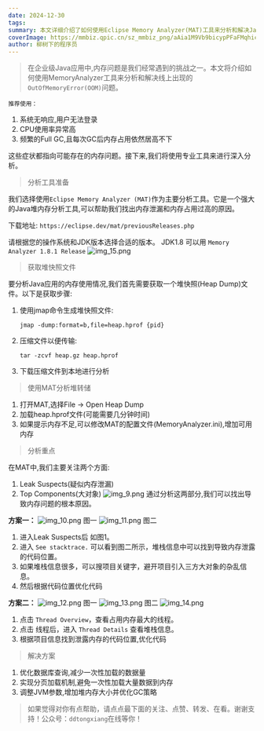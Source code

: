 ```yaml
---
date: 2024-12-30
tags: 
summary: 本文详细介绍了如何使用Eclipse Memory Analyzer(MAT)工具来分析和解决Java应用中的OutOfMemoryError问题。文章涵盖了内存问题的症状识别、堆快照获取方法、MAT工具的使用技巧，以及通过分析Leak Suspects和Thread Overview来定位内存泄露的具体实践方案。
coverImage: https://mmbiz.qpic.cn/sz_mmbiz_png/aAia1M9Vb9bicypPFaFMqhicicUAtWvRw62nKcgRjgQGicibK3Cq7cnTsqNdFvWDFm0YrdAjbS4O0Gibr0ILPFtzf6ssQ/640?wx_fmt=png&amp;from=appmsg
author: 柳树下的程序员
---
```

>在企业级Java应用中,内存问题是我们经常遇到的挑战之一。本文将介绍如何使用MemoryAnalyzer工具来分析和解决线上出现的`OutOfMemoryError(OOM)`问题。

`推荐使用：`

1. 系统无响应,用户无法登录
2. CPU使用率异常高
3. 频繁的Full GC,且每次GC后内存占用依然居高不下

这些症状都指向可能存在的内存问题。接下来,我们将使用专业工具来进行深入分析。

> 分析工具准备

我们选择使用`Eclipse Memory Analyzer (MAT)`作为主要分析工具。它是一个强大的Java堆内存分析工具,可以帮助我们找出内存泄漏和内存占用过高的原因。

下载地址: `https://eclipse.dev/mat/previousReleases.php`

请根据您的操作系统和JDK版本选择合适的版本。
JDK1.8 可以用 `Memory Analyzer 1.8.1 Release`
![img_15.png](img_15.png)

> 获取堆快照文件

要分析Java应用的内存使用情况,我们首先需要获取一个堆快照(Heap Dump)文件。以下是获取步骤:

1. 使用jmap命令生成堆快照文件:
   ```shell
   jmap -dump:format=b,file=heap.hprof {pid}
   ```
2. 压缩文件以便传输:
   ```shell
   tar -zcvf heap.gz heap.hprof
   ```
3. 下载压缩文件到本地进行分析

> 使用MAT分析堆转储

1. 打开MAT,选择File -> Open Heap Dump
2. 加载heap.hprof文件(可能需要几分钟时间)
3. 如果提示内存不足,可以修改MAT的配置文件(MemoryAnalyzer.ini),增加可用内存

> 分析重点

在MAT中,我们主要关注两个方面:

1. Leak Suspects(疑似内存泄漏)
2. Top Components(大对象)
   ![img_9.png](img_9.png)
   通过分析这两部分,我们可以找出导致内存问题的根本原因。

**方案一：**
![img_10.png](img_10.png)
图一
![img_11.png](img_11.png)
图二
1. 进入Leak Suspects后 如图1。
2. 进入 `See stacktrace.` 可以看到图二所示，堆栈信息中可以找到导致内存泄露的代码位置。
3. 如果堆栈信息很多，可以搜项目关键字，避开项目引入三方大对象的杂乱信息。
4. 然后根据代码位置优化代码

**方案二：**
![img_12.png](img_12.png)
图一
![img_13.png](img_13.png)
图二
![img_14.png](img_14.png)
1. 点击 `Thread Overview`，查看占用内存最大的线程。
2. 点击 线程后，进入 `Thread Details` 查看堆栈信息。
3. 根据项目信息找到泄露内存的代码位置,优化代码

> 解决方案

1. 优化数据库查询,减少一次性加载的数据量
2. 实现分页加载机制,避免一次性加载大量数据到内存
3. 调整JVM参数,增加堆内存大小并优化GC策略


> 如果觉得对你有点帮助，请点点最下面的关注、点赞、转发、在看。谢谢支持！公众号：`ddtongxiang`在线等你！

